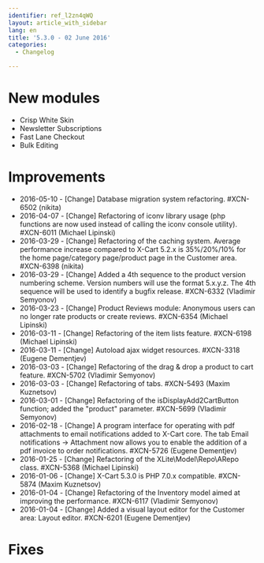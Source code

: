 ```yaml
---
identifier: ref_l2zn4qWQ
layout: article_with_sidebar
lang: en
title: '5.3.0 - 02 June 2016'
categories:
  - Changelog

---
```



# New modules

*   Crisp White Skin
*   Newsletter Subscriptions
*   Fast Lane Checkout
*   Bulk Editing  

# Improvements

*   2016-05-10 - [Change] Database migration system refactoring. #XCN-6502 (nikita)
*   2016-04-07 - [Change] Refactoring of iconv library usage (php functions are now used instead of calling the iconv console utility). #XCN-6011 (Michael Lipinski)
*   2016-03-29 - [Change] Refactoring of the caching system. Average performance increase compared to X-Cart 5.2.x is 35%/20%/10% for the home page/category page/product page in the Customer area. #XCN-6398 (nikita)
*   2016-03-29 - [Change] Added a 4th sequence to the product version numbering scheme. Version numbers will use the format 5.x.y.z. The 4th sequence will be used to identify a bugfix release. #XCN-6332 (Vladimir Semyonov)
*   2016-03-23 - [Change] Product Reviews module: Anonymous users can no longer rate products or create reviews. #XCN-6354 (Michael Lipinski)
*   2016-03-11 - [Change] Refactoring of the item lists feature. #XCN-6198 (Michael Lipinski)
*   2016-03-11 - [Change] Autoload ajax widget resources. #XCN-3318 (Eugene Dementjev)
*   2016-03-03 - [Change] Refactoring of the drag & drop a product to cart feature. #XCN-5702 (Vladimir Semyonov)
*   2016-03-03 - [Change] Refactoring of tabs. #XCN-5493 (Maxim Kuznetsov)
*   2016-03-01 - [Change] Refactoring of the isDisplayAdd2CartButton function; added the "product" parameter. #XCN-5699 (Vladimir Semyonov)
*   2016-02-18 - [Change] A program interface for operating with pdf attachments to email notifications added to X-Cart core. The tab Email notifications -> Attachment now allows you to enable the addition of a pdf invoice to order notifications. #XCN-5726 (Eugene Dementjev)
*   2016-01-25 - [Change] Refactoring of the XLite\Model\Repo\ARepo class. #XCN-5368 (Michael Lipinski)
*   2016-01-06 - [Change] X-Cart 5.3.0 is PHP 7.0.x compatible. #XCN-5874 (Maxim Kuznetsov)
*   2016-01-04 - [Change] Refactoring of the Inventory model aimed at improving the performance. #XCN-6117 (Vladimir Semyonov)
*   2016-01-04 - [Change] Added a visual layout editor for the Customer area: Layout editor. #XCN-6201 (Eugene Dementjev)  

# Fixes